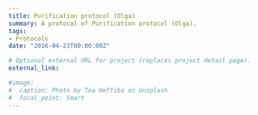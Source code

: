 ```yaml
---
title: Purification protocol (Olga)
summary: A protocal of Purification protocol (Olga).
tags:
- Protocols
date: "2016-04-23T00:00:00Z"

# Optional external URL for project (replaces project detail page).
external_link: 

#image:
#  caption: Photo by Toa Heftiba on Unsplash
#  focal_point: Smart
---
```

